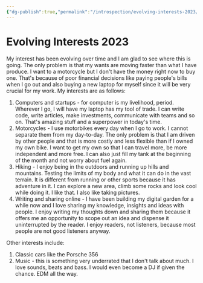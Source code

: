 ```yaml
---
{"dg-publish":true,"permalink":"/introspection/evolving-interests-2023/","noteIcon":"2"}
---
```


# Evolving Interests 2023

My interest has been evolving over time and I am glad to see where this is going. The only problem is that my wants are moving faster than what I have produce. I want to a motorcycle but I don't have the money right now to buy one. That's because of poor financial decisions like paying people's bills when I go out and also buying a new laptop for myself since it will be very crucial for my work. My interests are as follows:

1. Computers and startups - for computer is my livelihood, period. Wherever I go, I will have my laptop has my tool of trade. I can write code, write articles, make investments, communicate with teams and so on. That's amazing stuff and a superpower in today's time.
2. Motorcycles - I use motorbikes every day when I go to work. I cannot separate them from my day-to-day. The only problem is that I am driven by other people and that is more costly and less flexible than if I owned my own bike. I want to get my own so that I can travel more, be more independent and more free. I can also just fill my tank at the beginning of the month and not worry about fuel again.
3. Hiking - I enjoy being in the outdoors and running up hills and mountains. Testing the limits of my body and what it can do in the vast terrain. It is different from running or other sports because it has adventure in it. I can explore a new area, climb some rocks and look cool while doing it. I like that. I also like taking pictures.
4. Writing and sharing online - I have been building my digital garden for a while now and I love sharing my knowledge, insights and ideas with people. I enjoy writing my thoughts down and sharing them because it offers me an opportunity to scope out an idea and dispense it uninterrupted by the reader. I enjoy readers, not listeners, because most people are not good listeners anyway. 

Other interests include:
1. Classic cars like the Porsche 356
2. Music - this is something very underrated that I don't talk about much. I love sounds, beats and bass. I would even become a DJ if given the chance. EDM all the way.